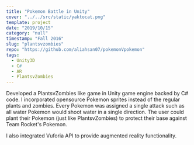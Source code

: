```yaml
---
title: "Pokemon Battle in Unity"
cover: "../../src/static/yaktocat.png"
template: project
date: "2019/10/15"
category: "null"
timestamp: "Fall 2016"
slug: "plantsvzombies"
repo: "https://github.com/aliahsan07/pokemonVpokemon"
tags:
  - Unity3D
  - C#
  - AR
  - PlantsvZombies
---
```


Developed a PlantsvZombies like game in Unity game engine backed by C# code. I incorporated opensource Pokemon sprites instead of the regular plants and zombies. Every Pokemon was assigned a single attack such as all water Pokemon would shoot water in a single direction. The user could plant their Pokemon (just like PlantsvZombies) to protect their base against Team Rocket's Pokemon.

I also integrated Vuforia API to provide augmented reality functionality.
